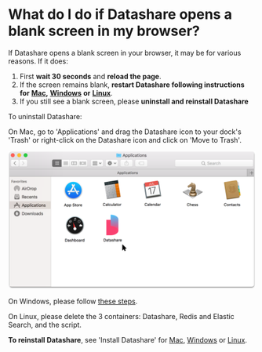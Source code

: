# What do I do if Datashare opens a blank screen in my browser?

If Datashare opens a blank screen in your browser, it may be for various reasons. If it does:

1. First **wait 30 seconds** and **reload the page**.
2. If the screen remains blank, **restart Datashare following instructions for** [**Mac**](/mac/how-to-open-datashare)**,** [**Windows**](/windows/how-to-open-datashare) **or** [**Linux**](/linux/how-to-open-datashare).
3. If you still see a blank screen, please **uninstall and reinstall Datashare**

To uninstall Datashare:

On Mac, go to 'Applications' and drag the Datashare icon to your dock's 'Trash' or right-click on the Datashare icon and click on 'Move to Trash'.

![](<../../../.gitbook/assets/Group 28 (1) (1) (1) (1) (1) (1) (1).png>)

On Windows, please follow [these steps](https://www.laptopmag.com/articles/uninstall-programs-windows-10).

On Linux, please delete the 3 containers: Datashare, Redis and Elastic Search, and the script.

**To reinstall Datashare**, see 'Install Datashare' for [Mac](/mac/install-datashare-on-mac), [Windows](/windows/install-datashare-on-mac) or [Linux](/linux/install-datashare-on-mac).
